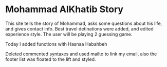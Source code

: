 # Mohammad AlKhatib Story

This site tells the story of Mohammad, asks some questions about his life, and gives contact info. Best travel detinations were added, and edited experience style. The user will be playing 2 guessing game.

Today I added functions with Hasnaa Habahbeh

Deleted commented syntaxes and used mailto to link my email, also the footer list was floated to the lift and styled.
